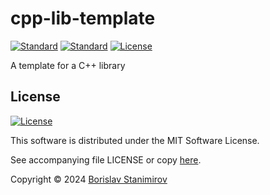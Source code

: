 # cpp-lib-template

[![Standard](https://img.shields.io/badge/C%2B%2B-20-blue.svg)](https://en.wikipedia.org/wiki/C%2B%2B11) [![Standard](https://img.shields.io/badge/C-11-purple.svg)](https://en.wikipedia.org/wiki/C99) [![License](https://img.shields.io/badge/license-MIT-blue.svg)](https://opensource.org/licenses/MIT)

A template for a C++ library

## License

[![License](https://img.shields.io/badge/license-MIT-blue.svg)](https://opensource.org/licenses/MIT)

This software is distributed under the MIT Software License.

See accompanying file LICENSE or copy [here](https://opensource.org/licenses/MIT).

Copyright &copy; 2024 [Borislav Stanimirov](http://github.com/iboB)

